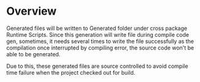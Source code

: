 # Overview

Generated files will be written to Generated folder under cross package Runtime Scripts. Since this generation will write file during compile code gen, sometimes, it needs several times to write the file successfully as the compilation once interrupted by compiling error, the source code won't be able to be generated.

Due to this, these generated files are source controlled to avoid compile time failure when the project checked out for build.
